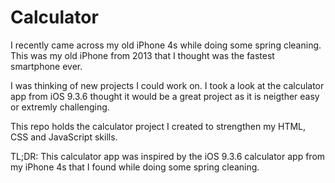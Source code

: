 # Calculator
I recently came across my old iPhone 4s while doing some spring cleaning. This was my old iPhone from 2013 that I thought was the fastest smartphone ever. 

I was thinking of new projects I could work on. I took a look at the calculator app from iOS 9.3.6 thought it would be a great project as it is neigther easy or extremly challenging. 

This repo holds the calculator project I created to strengthen my HTML, CSS and JavaScript skills.

TL;DR: This calculator app was inspired by the iOS 9.3.6 calculator app from my iPhone 4s that I found while doing some spring cleaning.

